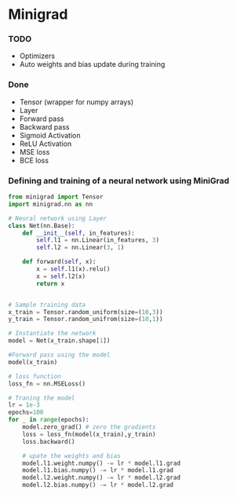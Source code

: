 # Minigrad

### TODO
- Optimizers
- Auto weights and bias update during training


### Done
- Tensor (wrapper for numpy arrays)
- Layer
- Forward pass
- Backward pass
- Sigmoid Activation 
- ReLU Activation 
- MSE loss
- BCE loss



### Defining and training of a neural network using MiniGrad
``` python
from minigrad import Tensor
import minigrad.nn as nn

# Neural network using Layer
class Net(nn.Base):
    def __init__(self, in_features):
        self.l1 = nn.Linear(in_features, 3)
        self.l2 = nn.Linear(3, 1)

    def forward(self, x):
        x = self.l1(x).relu()
        x = self.l2(x)
        return x


# Sample training data
x_train = Tensor.random_uniform(size=(10,3))
y_train = Tensor.random_unifrom(size=(10,1))

# Instantiate the network    
model = Net(x_train.shape[1])

#Forward pass using the model
model(x_train)

# loss function
loss_fn = nn.MSELoss()

# Traning the model
lr = 1e-3
epochs=100
for _ in range(epochs):
    model.zero_grad() # zero the gradients
    loss = loss_fn(model(x_train),y_train)
    loss.backward() 

    # upate the weights and bias
    model.l1.weight.numpy() -= lr * model.l1.grad
    model.l1.bias.numpy() -= lr * model.l1.grad
    model.l2.weight.numpy() -= lr * model.l2.grad
    model.l2.bias.numpy() -= lr * model.l2.grad
```